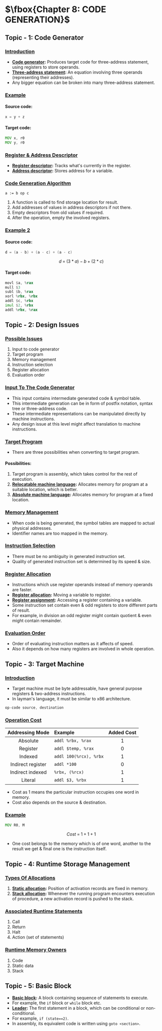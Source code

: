 # $\fbox{Chapter 8: CODE GENERATION}$





## **Topic - 1: Code Generator**

### <u>Introduction</u>

- **<u>Code generator</u>:** Produces target code for three-address statement, using registers to store operands.
- **<u>Three-address statement</u>:** An equation involving three operands (representing their addresses).
- Any bigger equation can be broken into many three-address statement.


### <u>Example</u>

#### Source code:

```c
x = y + z
```

#### Target code:

```asm
MOV x, r0
MOV y, r0
```


### <u>Register & Address Descriptor</u>

- **<u>Register descriptor</u>:** Tracks what's currently in the register.
- **<u>Address descriptor</u>:** Stores address for a variable.


### <u>Code Generation Algorithm</u>

```
a := b op c
```

1. A function is called to find storage location for result.
2. Add addresses of values in address descriptors if not there.
3. Empty descriptors from old values if required.
4. After the operation, empty the involved registers.


### <u>Example 2</u>

#### Source code:

```c
d = (a - b) + (a - c) + (a - c)
```

$$ d\;=\;(3\;*\;a)\;-\;b\;+\;(2\;*\;c) $$

#### Target code:

```asm
movl $a, %rax
mull $3
subl $b, %rax
xorl %rbx, %rbx
addl $c, %rbx
imul $2, %rbx
addl %rbx, %rax
```



## **Topic - 2: Design Issues**

### <u>Possible Issues</u>

1. Input to code generator
2. Target program
3. Memory management
4. Instruction selection
5. Register allocation
6. Evaluation order


### <u>Input To The Code Generator</u>

- This input contains intermediate generated code & symbol table.
- This intermediate generation can be in form of postfix notation, syntax tree or three-address code.
- These intermediate representations can be manipulated directly by machine instructions.
- Any design issue at this level might affect translation to machine instructions.


### <u>Target Program</u>

- There are three possibilities when converting to target program.

#### Possibilities:

1. Target program is assembly, which takes control for the rest of execution.
2. **<u>Relocatable machine language</u>:** Allocates memory for program at a suitable location, which is better.
3. **<u>Absolute machine language</u>:** Allocates memory for program at a fixed location.


### <u>Memory Management</u>

- When code is being generated, the symbol tables are mapped to actual physical addresses.
- Identifier names are too mapped in the memory.


### <u>Instruction Selection</u>

- There must be no ambiguity in generated instruction set.
- Quality of generated instruction set is determined by its speed & size.


### <u>Register Allocation</u>

- Instructions which use register operands instead of memory operands are faster.
- **<u>Register allocation</u>:** Moving a variable to register.
- **<u>Register assignment</u>:** Accessing a register containing a variable.
- Some instruction set contain even & odd registers to store different parts of result.
- For example, in division an odd register might contain quotient & even might contain remainder.


### <u>Evaluation Order</u>

- Order of evaluating instruction matters as it affects of speed.
- Also it depends on how many registers are involved in whole operation.



## **Topic - 3: Target Machine**

### <u>Introduction</u>

- Target machine must be byte addressable, have general purpose registers & two-address instructions.
- In layman's language, it must be similar to x86 architecture.

```asm
op-code source, destination
```


### <u>Operation Cost</u>

|  Addressing Mode  | Example                | Added Cost |
| :---------------: | :--------------------- | :--------: |
|     Absolute      | `addl %rbx, %rax`      |    $1$     |
|     Register      | `addl $temp, %rax`     |    $0$     |
|      Indexed      | `addl 100(%rcx), %rbx` |    $1$     |
| Indirect register | `addl *100`            |    $0$     |
| Indirect indexed  | `%rbx, (%rcx)`         |    $1$     |
|      Literal      | `addl $3, %rbx`        |    $1$     |

- Cost as $1$ means the particular instruction occupies one word in memory.
- Cost also depends on the source & destination.


### <u>Example</u>

```asm
MOV R0, M
```

$$ Cost\;=\;1\;+\;1\;+\;1 $$

- One cost belongs to the memory which is of one word, another to the result we get & final one is the instruction itself.



## **Topic - 4: Runtime Storage Management**

### <u>Types Of Allocations</u>

1. **<u>Static allocation</u>:** Position of activation records are fixed in memory.
2. **<u>Stack allocation</u>:** Whenever the running program encounters execution of procedure, a new activation record is pushed to the stack.


### <u>Associated Runtime Statements</u>

1. Call
2. Return
3. Halt
4. Action (set of statements)


### <u>Runtime Memory Owners</u>

1. Code
2. Static data
3. Stack



## **Topic - 5: Basic Block**

- **<u>Basic block</u>:** A block containing sequence of statements to execute.
- For example, the `if` block or `while` block etc.
- **<u>Leader</u>:** The first statement in a block, which can be conditional or non-conditional.
- For example, `if (state==2)`.
- In assembly, its equivalent code is written using `goto <section>`.
